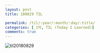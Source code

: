 ```yaml
---
layout: post
title: 180829 TIL

permalink: /til/:year/:month/:day/:title/
categories: [_1막, TIL (Today I Learned)]
comments: true
---
```


![til20180829](https://user-images.githubusercontent.com/40848630/44791295-41ce6400-abdc-11e8-9e3a-24105adc4c88.jpeg)
